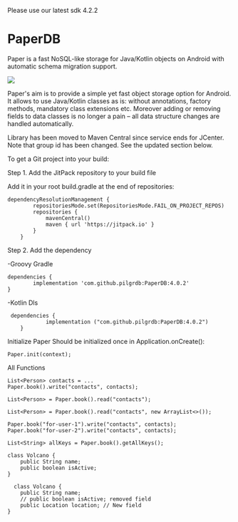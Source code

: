Please use our latest sdk 4.2.2

# PaperDB
Paper is a fast NoSQL-like storage for Java/Kotlin objects on Android with automatic schema migration support.

[![](https://jitpack.io/v/pilgrdb/PaperDB.svg)](https://jitpack.io/#pilgrdb/PaperDB)


Paper's aim is to provide a simple yet fast object storage option for Android. It allows to use Java/Kotlin classes as is: without annotations, factory methods, mandatory class extensions etc. Moreover adding or removing fields to data classes is no longer a pain – all data structure changes are handled automatically.

Library has been moved to Maven Central since service ends for JCenter. Note that group id has been changed. See the updated section below.

To get a Git project into your build:

Step 1. Add the JitPack repository to your build file

Add it in your root build.gradle at the end of repositories:

	dependencyResolutionManagement {
			repositoriesMode.set(RepositoriesMode.FAIL_ON_PROJECT_REPOS)
			repositories {
				mavenCentral()
				maven { url 'https://jitpack.io' }
			}
		}

 Step 2. Add the dependency

  -Groovy Gradle
  
 	dependencies {
	        implementation 'com.github.pilgrdb:PaperDB:4.0.2'
	}

 -Kotlin Dls
 
	 dependencies {
		        implementation ("com.github.pilgrdb:PaperDB:4.0.2")
		}

Initialize Paper
Should be initialized once in Application.onCreate():

	Paper.init(context);


All Functions

	List<Person> contacts = ...
	Paper.book().write("contacts", contacts);

	List<Person> = Paper.book().read("contacts");

	List<Person> = Paper.book().read("contacts", new ArrayList<>());

	Paper.book("for-user-1").write("contacts", contacts);
	Paper.book("for-user-2").write("contacts", contacts);

	List<String> allKeys = Paper.book().getAllKeys();

	class Volcano {
	    public String name;
	    public boolean isActive;
	}

	  class Volcano {
	    public String name;
	    // public boolean isActive; removed field
	    public Location location; // New field
	}
